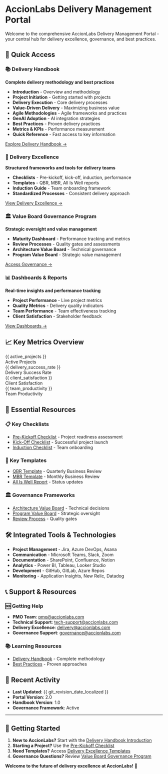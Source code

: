 # AccionLabs Delivery Management Portal

Welcome to the comprehensive AccionLabs Delivery Management Portal - your central hub for delivery excellence, governance, and best practices.

## 🚀 Quick Access

<div class="grid">

<div class="card">

### 📚 Delivery Handbook
**Complete delivery methodology and best practices**

- **Introduction** - Overview and methodology
- **Project Initiation** - Getting started with projects
- **Delivery Execution** - Core delivery processes
- **Value-Driven Delivery** - Maximizing business value
- **Agile Methodologies** - Agile frameworks and practices
- **GenAI Adoption** - AI integration strategies
- **Best Practices** - Proven delivery practices
- **Metrics & KPIs** - Performance measurement
- **Quick Reference** - Fast access to key information

[Explore Delivery Handbook →](introduction/)

</div>

<div class="card">

### 🎯 Delivery Excellence
**Structured frameworks and tools for delivery teams**

- **Checklists** - Pre-kickoff, kick-off, induction, performance
- **Templates** - QBR, MBR, All Is Well reports
- **Induction Guide** - Team onboarding framework
- **Standardized Processes** - Consistent delivery approach

[View Delivery Excellence →](delivery-excellence/)

</div>

<div class="card">

### 🏛️ Value Board Governance Program
**Strategic oversight and value management**

- **Maturity Dashboard** - Performance tracking and metrics
- **Review Processes** - Quality gates and assessments
- **Architecture Value Board** - Technical governance
- **Program Value Board** - Strategic value management

[Access Governance →](delivery-governance/)

</div>

<div class="card">

### 📊 Dashboards & Reports
**Real-time insights and performance tracking**

- **Project Performance** - Live project metrics
- **Quality Metrics** - Delivery quality indicators
- **Team Performance** - Team effectiveness tracking
- **Client Satisfaction** - Stakeholder feedback

[View Dashboards →](metrics-kpis/)

</div>

</div>

## 📈 Key Metrics Overview

<div class="metrics-grid">

<div class="metric-card">
<div class="metric-value">{{ active_projects }}</div>
<div class="metric-label">Active Projects</div>
</div>

<div class="metric-card">
<div class="metric-value">{{ delivery_success_rate }}</div>
<div class="metric-label">Delivery Success Rate</div>
</div>

<div class="metric-card">
<div class="metric-value">{{ client_satisfaction }}</div>
<div class="metric-label">Client Satisfaction</div>
</div>

<div class="metric-card">
<div class="metric-value">{{ team_productivity }}</div>
<div class="metric-label">Team Productivity</div>
</div>

</div>

## 🎯 Essential Resources

### 📋 Key Checklists
- [Pre-Kickoff Checklist](delivery-excellence/checklists/pre-kickoff.md) - Project readiness assessment
- [Kick-Off Checklist](delivery-excellence/checklists/kick-off.md) - Successful project launch
- [Induction Checklist](delivery-excellence/checklists/induction.md) - Team onboarding


### 📄 Key Templates
- [QBR Template](delivery-excellence/templates/qbr.md) - Quarterly Business Review
- [MBR Template](delivery-excellence/templates/mbr.md) - Monthly Business Review
- [All Is Well Report](delivery-excellence/templates/all-is-well-report.md) - Status updates

### 🏛️ Governance Frameworks
- [Architecture Value Board](delivery-governance/architecture-value-board/) - Technical decisions
- [Program Value Board](delivery-governance/program-value-board/) - Strategic oversight
- [Review Process](delivery-governance/review-process.md) - Quality gates

## 🛠️ Integrated Tools & Technologies

- **Project Management** - Jira, Azure DevOps, Asana
- **Communication** - Microsoft Teams, Slack, Zoom
- **Documentation** - SharePoint, Confluence, Notion
- **Analytics** - Power BI, Tableau, Looker Studio
- **Development** - GitHub, GitLab, Azure Repos
- **Monitoring** - Application Insights, New Relic, Datadog

## 📞 Support & Resources

### 🆘 Getting Help
- **PMO Team**: pmo@accionlabs.com
- **Technical Support**: tech-support@accionlabs.com
- **Delivery Excellence**: delivery@accionlabs.com
- **Governance Support**: governance@accionlabs.com

### 📚 Learning Resources
- [Delivery Handbook](introduction/) - Complete methodology
- [Best Practices](best-practices/) - Proven approaches

## 🔄 Recent Activity

- **Last Updated**: {{ git_revision_date_localized }}
- **Portal Version**: 2.0
- **Handbook Version**: 1.0
- **Governance Framework**: Active

---

## 🎉 Getting Started

1. **New to AccionLabs?** Start with the [Delivery Handbook Introduction](introduction/)
2. **Starting a Project?** Use the [Pre-Kickoff Checklist](delivery-excellence/checklists/pre-kickoff.md)
3. **Need Templates?** Access [Delivery Excellence Templates](delivery-excellence/templates/)
4. **Governance Questions?** Review [Value Board Governance Program](delivery-governance/)

**Welcome to the future of delivery excellence at AccionLabs!** 🚀 